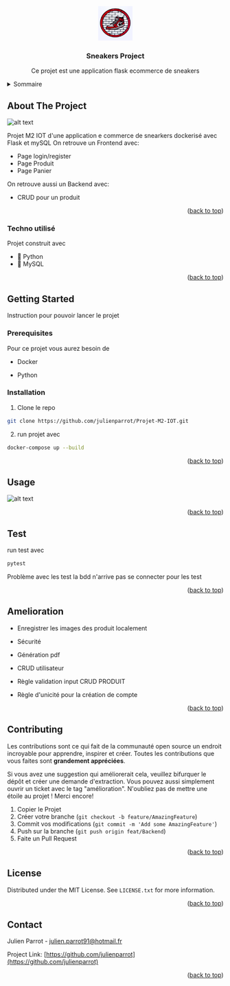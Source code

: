 <!-- PROJECT LOGO -->
<br />
<div align="center">
    <img src="static/images/test2.jpeg" alt="Logo" width="80" height="80">

  <h3 align="center">Sneakers Project</h3>

  <p align="center">
    Ce projet est une application flask ecommerce de sneakers
    <br />
  </p>
</div>

<!-- TABLE OF CONTENTS -->
<details>
  <summary>Sommaire</summary>
  <ol>
    <li>
      <a href="#about-the-project">About The Project</a>
      <ul>
        <li><a href="#built-with">Construit avec</a></li>
      </ul>
    </li>
    <li>
      <a href="#getting-started">Pour commencer</a>
      <ul>
        <li><a href="#prerequisites">Prerequisites</a></li>
        <li><a href="#installation">Installation</a></li>
      </ul>
    </li>
    <li><a href="#test">Test</a></li>
    <li><a href="#usage">Usage</a></li>
    <li><a href="#amelioration">Amelioration</a></li>
    <li><a href="#contributing">Contribution</a></li>
    <li><a href="#license">License</a></li>
    <li><a href="#contact">Contact</a></li>
  </ol>
</details>

<!-- ABOUT THE PROJECT -->

## About The Project

![alt text](https://github.com/julienparrot/Projet-M2-IOT/blob/feat/backend/static/images/docs/doc1.png?raw=true)

Projet M2 IOT d'une application e commerce de snearkers dockerisé avec Flask et mySQL
On retrouve un Frontend avec:

- Page login/register
- Page Produit
- Page Panier

On retrouve aussi un Backend avec:

- CRUD pour un produit

<p align="right">(<a href="#readme-top">back to top</a>)</p>

### Techno utilisé

Projet construit avec

- :snake: Python
- :dolphin: MySQL

<p align="right">(<a href="#readme-top">back to top</a>)</p>

<!-- GETTING STARTED -->

## Getting Started

Instruction pour pouvoir lancer le projet

### Prerequisites

Pour ce projet vous aurez besoin de

- Docker

- Python

### Installation

1.  Clone le repo

```sh
git clone https://github.com/julienparrot/Projet-M2-IOT.git
```

2. run projet avec

```sh
docker-compose up --build
```

<p align="right">(<a href="#readme-top">back to top</a>)</p>

<!-- USAGE EXAMPLES -->

## Usage

![alt text](https://github.com/julienparrot/Projet-M2-IOT/blob/feat/backend/static/images/docs/Capture%20d%E2%80%99%C3%A9cran%202022-10-11%20%C3%A0%2014.50.51.png?raw=true)

<p align="right">(<a href="#readme-top">back to top</a>)</p>

<!-- TEST -->

## Test

run test avec

```sh
pytest
```

Problème avec les test la bdd n'arrive pas se connecter pour les test

<p align="right">(<a href="#readme-top">back to top</a>)</p>

<!-- Feature à apporter -->

## Amelioration

- Enregistrer les images des produit localement

- Sécurité

- Génération pdf

- CRUD utilisateur

- Règle validation input CRUD PRODUIT

- Règle d'unicité pour la création de compte

<p align="right">(<a href="#readme-top">back to top</a>)</p>

<!-- CONTRIBUTING -->

## Contributing

Les contributions sont ce qui fait de la communauté open source un endroit incroyable pour apprendre, inspirer et créer. Toutes les contributions que vous faites sont **grandement appréciées**.

Si vous avez une suggestion qui améliorerait cela, veuillez bifurquer le dépôt et créer une demande d'extraction. Vous pouvez aussi simplement ouvrir un ticket avec le tag "amélioration".
N'oubliez pas de mettre une étoile au projet ! Merci encore!

1. Copier le Projet
2. Créer votre branche (`git checkout -b feature/AmazingFeature`)
3. Commit vos modifications (`git commit -m 'Add some AmazingFeature'`)
4. Push sur la branche (`git push origin feat/Backend`)
5. Faite un Pull Request

<p align="right">(<a href="#readme-top">back to top</a>)</p>

<!-- LICENSE -->

## License

Distributed under the MIT License. See `LICENSE.txt` for more information.

<p align="right">(<a href="#readme-top">back to top</a>)</p>

<!-- CONTACT -->

## Contact

Julien Parrot - julien.parrot91@hotmail.fr

Project Link: [https://github.com/julienparrot](https://github.com/julienparrot)

<p align="right">(<a href="#readme-top">back to top</a>)</p>
